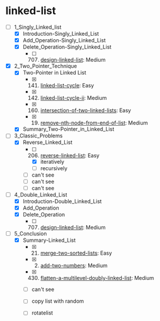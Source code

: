 # linked-list
- [ ] 1_Singly_Linked_list
  - [x] Introduction-Singly_Linked_List
  - [x] Add_Operation-Singly_Linked_List
  - [x] Delete_Operation-Singly_Linked_List
    - [ ] 707. [design-linked-list](https://leetcode.com/problems/design-linked-list/): Medium
- [x] 2_Two_Pointer_Technique
  - [x] Two-Pointer in Linked List
    - [x] 141. [linked-list-cycle](https://leetcode.com/problems/linked-list-cycle/): Easy
    - [x] 142. [linked-list-cycle-ii](https://leetcode.com/problems/linked-list-cycle-ii/): Medium
    - [x] 160. [intersection-of-two-linked-lists](https://leetcode.com/problems/intersection-of-two-linked-lists/): Easy
    - [x] 19. [remove-nth-node-from-end-of-list](https://leetcode.com/problems/remove-nth-node-from-end-of-list/): Medium
  - [x] Summary_Two-Pointer_in_Linked_List
- [ ] 3_Classic_Problems
  - [x] Reverse_Linked_List
    - [ ] 206. [reverse-linked-list](https://leetcode.com/problems/reverse-linked-list/): Easy
      - [x] iteratively
      - [ ] recursively
    - [ ] can't see
    - [ ] can't see
    - [ ] can't see
- [ ] 4_Double_Linked_List
  - [x] Introduction-Double_Linked_List
  - [x] Add_Operation
  - [x] Delete_Operation
    - [ ] 707. [design-linked-list](https://leetcode.com/problems/design-linked-list/): Medium
- [ ] 5_Conclusion
  - [x] Summary-Linked_List
    - [x] 21. [merge-two-sorted-lists](https://leetcode.com/problems/merge-two-sorted-lists/): Easy
    - [x] 2. [add-two-numbers](https://leetcode.com/problems/add-two-numbers/): Medium
    - [x] 430. [flatten-a-multilevel-doubly-linked-list](https://leetcode.com/problems/flatten-a-multilevel-doubly-linked-list/): Medium
    - [ ] can't see
    - [ ] copy list with random
    - [ ] rotatelist

